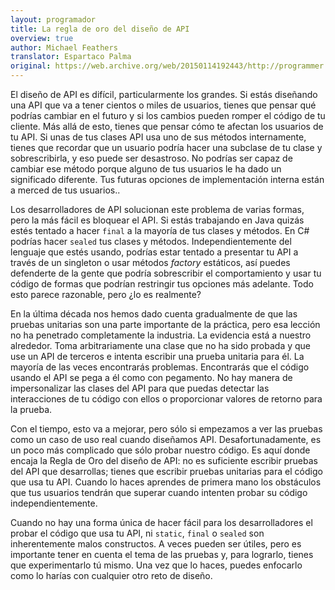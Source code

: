 ```yaml
---
layout: programador
title: La regla de oro del diseño de API
overview: true
author: Michael Feathers
translator: Espartaco Palma
original: https://web.archive.org/web/20150114192443/http://programmer.97things.oreilly.com/wiki/index.php/The_Golden_Rule_of_API_Design
---
```


El diseño de API es difícil, particularmente los grandes. Si estás
diseñando una API que va a tener cientos o miles de usuarios, tienes que
pensar qué podrías cambiar en el futuro y si los cambios pueden romper
el código de tu cliente. Más allá de esto, tienes que pensar cómo te
afectan los usuarios de tu API. Si unas de tus clases API usa uno de sus
métodos internamente, tienes que recordar que un usuario podría hacer
una subclase de tu clase y sobrescribirla, y eso puede ser desastroso.
No podrías ser capaz de cambiar ese método porque alguno de tus usuarios
le ha dado un significado diferente. Tus futuras opciones de
implementación interna están a merced de tus usuarios..

Los desarrolladores de API solucionan este problema de varias formas,
pero la más fácil es bloquear el API. Si estás trabajando en Java quizás
estés tentado a hacer `final` a la mayoría de tus clases y métodos. En
C# podrías hacer `sealed` tus clases y métodos. Independientemente del
lenguaje que estés usando, podrías estar tentado a presentar tu API a
través de un singleton o usar métodos _factory_ estáticos, así puedes
defenderte de la gente que podría sobrescribir el comportamiento y usar
tu código de formas que podrían restringir tus opciones más adelante.
Todo esto parece razonable, pero ¿lo es realmente?

En la última década nos hemos dado cuenta gradualmente de que las
pruebas unitarias son una parte importante de la práctica, pero esa
lección no ha penetrado completamente la industria. La evidencia está a
nuestro alrededor. Toma arbitrariamente una clase que no ha sido probada
y que use un API de terceros e intenta escribir una prueba unitaria
para él. La mayoría de las veces encontrarás problemas. Encontrarás
que el código usando el API se pega a él como con pegamento. No hay
manera de impersonalizar las clases del API para que puedas detectar
las interacciones de tu código con ellos o proporcionar valores de
retorno para la prueba.

Con el tiempo, esto va a mejorar, pero sólo si empezamos a ver las
pruebas como un caso de uso real cuando diseñamos API.
Desafortunadamente, es un poco más complicado que sólo probar nuestro
código. Es aquí donde encaja la Regla de Oro del diseño de API: no es
suficiente escribir pruebas del API que desarrollas; tienes que escribir
pruebas unitarias para el código que usa tu API. Cuando lo haces
aprendes de primera mano los obstáculos que tus usuarios tendrán que
superar cuando intenten probar su código independientemente.

Cuando no hay una forma única de hacer fácil para los desarrolladores el
probar el código que usa tu API, ni `static`, `final` o `sealed` son
inherentemente malos constructos. A veces pueden ser útiles, pero es
importante tener en cuenta el tema de las pruebas y, para lograrlo,
tienes que experimentarlo tú mismo. Una vez que lo haces, puedes
enfocarlo como lo harías con cualquier otro reto de diseño.
